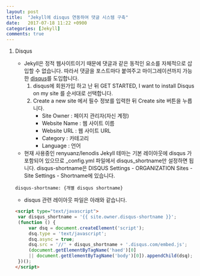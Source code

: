 ```yaml
---
layout:	post
title:	"Jekyll에 disqus 연동하여 댓글 시스템 구축"
date:	2017-07-18 11:22 +0900
categories: [Jekyll]
comments: true
---
```


1. Disqus

   * Jekyll은 정적 웹사이트이기 때문에 댓글과 같은 동적인 요소를 자체적으로 삽입할 수 없습니다. 따라서 댓글을 포스트마다 붙여주고 마이그레이션까지 가능한 [disqus](https://disqus.com/)를 도입합니다.
     1. disqus에 회원가입 하고 난 뒤 GET STARTED, I want to install Disqus on my site 를 순서대로 선택합니다.
     2. Create a new site 에서 필수 정보를 입력한 뒤 Create site 버튼을 누릅니다.
        *  Site Owner : 페이지 관리자(자신 계정)
        *  Website Name : 웹 사이트 이름
        *  Website URL : 웹 사이트 URL
        *  Category : 카테고리
        *  Language : 언어
   * 현재 사용중인 renyuanz/lenodis Jekyll 테마는 기본 레이아웃에 disqus 가 포함되어 있으므로 _config.yml 파일에서 disqus_shortname만 설정하면 됩니다. disqus-shortname은 DISQUS Settings - ORGANIZATION Sites - Site Settings - Shortname에 있습니다.

   ```
   disqus-shortname: {개별 disqus shortname}
   ```

   * disqus 관련 레이아웃 파일은 아래와 같습니다.

   ```html
   <script type="text/javascript">
   	var disqus_shortname = '{{ site.owner.disqus-shortname }}';
   	(function () {
   		var dsq = document.createElement('script');
   		dsq.type = 'text/javascript';
   		dsq.async = true;
   		dsq.src = '//' + disqus_shortname + '.disqus.com/embed.js';
   		(document.getElementByTagName('haed')[0]
   		|| document.getElementByTagName('body')[0]).appendChild(dsq);
   	})();
   </script>
   ```

